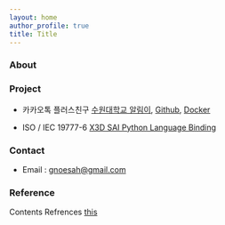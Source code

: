 ```yaml
---
layout: home
author_profile: true
title: Title
---
```


### About

### Project

* 카카오톡 플러스친구 [수원대학교 알림이](https://pf.kakao.com/_pGVQj), [Github](https://github.com/Has3ong/KaKao_Suwon), [Docker](https://hub.docker.com/repository/docker/khsh5592/suwon-kakaoplus)

* ISO / IEC 19777-6 [X3D SAI Python Language Binding](https://sourceforge.net/p/x3d/code/HEAD/tree/www.web3d.org/x3d/languages/python/X3dPythonViewer/)

### Contact

* Email : gnoesah@gmail.com

### Reference

Contents Refrences [this](/references)
